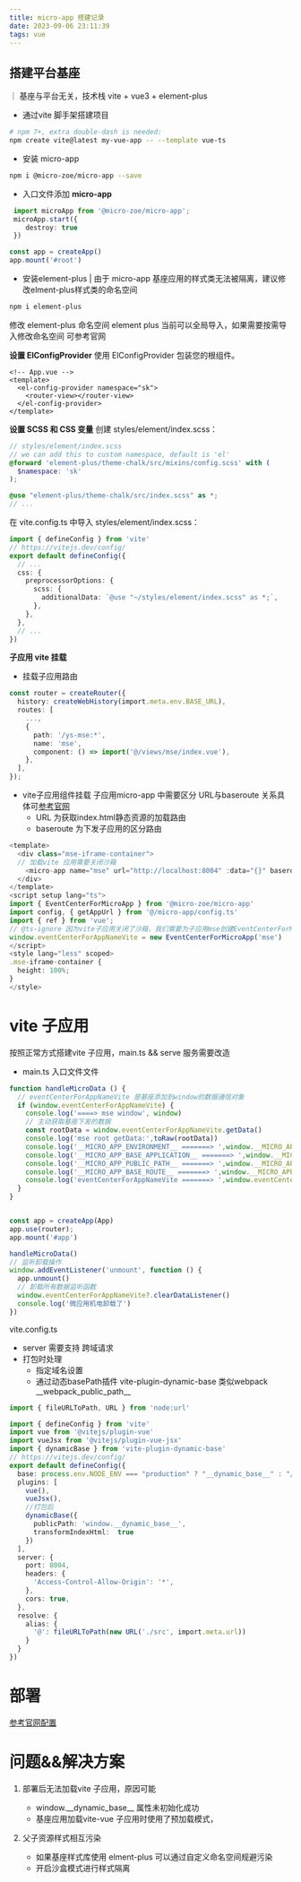 ```yaml
---
title: micro-app 搭建记录
date: 2023-09-06 23:11:39
tags: vue
---
```


## 搭建平台基座
｜ 基座与平台无关，技术栈 vite + vue3 + element-plus
- 通过vite 脚手架搭建项目

```bash
# npm 7+, extra double-dash is needed:
npm create vite@latest my-vue-app -- --template vue-ts

```
- 安装 micro-app 
``` bash
npm i @micro-zoe/micro-app --save
```

- 入口文件添加 **micro-app**
```typescript
 import microApp from '@micro-zoe/micro-app';
 microApp.start({
    destroy: true
 })

const app = createApp()
app.mount('#root')

```

- 安装element-plus 
| 由于 micro-app 基座应用的样式类无法被隔离，建议修改elment-plus样式类的命名空间
```bash
npm i element-plus
```
修改 element-plus 命名空间
element plus 当前可以全局导入，如果需要按需导入修改命名空间 可参考官网

**设置 ElConfigProvider**
使用 ElConfigProvider 包装您的根组件。
```vue
<!-- App.vue -->
<template>
  <el-config-provider namespace="sk">
    <router-view></router-view>
  </el-config-provider>
</template>
```
**设置 SCSS 和 CSS 变量**
创建 styles/element/index.scss：
```scss
// styles/element/index.scss
// we can add this to custom namespace, default is 'el'
@forward 'element-plus/theme-chalk/src/mixins/config.scss' with (
  $namespace: 'sk'
);

@use "element-plus/theme-chalk/src/index.scss" as *;
// ...

```
在 vite.config.ts 中导入 styles/element/index.scss：
```ts
import { defineConfig } from 'vite'
// https://vitejs.dev/config/
export default defineConfig({
  // ...
  css: {
    preprocessorOptions: {
      scss: {
        additionalData: `@use "~/styles/element/index.scss" as *;`,
      },
    },
  },
  // ...
})
```

**子应用 vite 挂载**

- 挂载子应用路由
```ts
const router = createRouter({
  history: createWebHistory(import.meta.env.BASE_URL),
  routes: [
    ...,
    {
      path: '/ys-mse:*',
      name: 'mse',
      component: () => import('@/views/mse/index.vue'),
    },
  ],
});
```
- vite子应用组件挂载
子应用micro-app 中需要区分 URL与baseroute 关系具体可[参考官网](https://zeroing.jd.com/micro-app/docs.html#/zh-cn/route)
  - URL 为获取index.html静态资源的加载路由
  - baseroute 为下发子应用的区分路由


```ts
<template>
  <div class="mse-iframe-container">
  // 加载vite 应用需要关闭沙箱
    <micro-app name="mse" url="http://localhost:8004" :data="{}" baseroute="/child/vite-vue" inline disablesandbox></micro-app>
  </div>
</template>
<script setup lang="ts">
import { EventCenterForMicroApp } from '@micro-zoe/micro-app'
import config, { getAppUrl } from '@/micro-app/config.ts'
import { ref } from 'vue';
// @ts-ignore 因为vite子应用关闭了沙箱，我们需要为子应用mse创建EventCenterForMicroApp对象来实现数据通信
window.eventCenterForAppNameVite = new EventCenterForMicroApp('mse')
</script>
<style lang="less" scoped>
.mse-iframe-container {
  height: 100%;
}
</style>
```


# vite 子应用
  按照正常方式搭建vite 子应用，main.ts && serve 服务需要改造

  - main.ts 入口文件文件
```ts
function handleMicroData () {
  // eventCenterForAppNameVite 是基座添加到window的数据通信对象
  if (window.eventCenterForAppNameVite) {
    console.log('====> mse window', window)
    // 主动获取基座下发的数据
    const rootData = window.eventCenterForAppNameVite.getData()
    console.log('mse root getData:',toRaw(rootData))
    console.log('__MICRO_APP_ENVIRONMENT__ =======> ',window.__MICRO_APP_ENVIRONMENT__)
    console.log('__MICRO_APP_BASE_APPLICATION__ =======> ',window.__MICRO_APP_BASE_APPLICATION__)
    console.log('__MICRO_APP_PUBLIC_PATH__ =======> ',window.__MICRO_APP_PUBLIC_PATH__)
    console.log('__MICRO_APP_BASE_ROUTE__ =======> ',window.__MICRO_APP_BASE_ROUTE__)
    console.log('eventCenterForAppNameVite =======> ',window.eventCenterForAppNameVite)
  }
}


const app = createApp(App)
app.use(router);
app.mount('#app')

handleMicroData()
// 监听卸载操作
window.addEventListener('unmount', function () {
  app.unmount()
  // 卸载所有数据监听函数
  window.eventCenterForAppNameVite?.clearDataListener()
  console.log('微应用机电卸载了')
})
```
vite.config.ts
- server 需要支持 跨域请求
- 打包时处理
  - 指定域名设置
  - 通过动态basePath插件 vite-plugin-dynamic-base  类似webpack \_\_webpack_public_path\_\_
  
```ts
import { fileURLToPath, URL } from 'node:url'

import { defineConfig } from 'vite'
import vue from '@vitejs/plugin-vue'
import vueJsx from '@vitejs/plugin-vue-jsx'
import { dynamicBase } from 'vite-plugin-dynamic-base'
// https://vitejs.dev/config/
export default defineConfig({
  base: process.env.NODE_ENV === "production" ? "__dynamic_base__" : "/child/vite-vue/",
  plugins: [
    vue(),
    vueJsx(),
    //打包后 
    dynamicBase({
      publicPath: 'window.__dynamic_base__',
      transformIndexHtml:  true
    })
  ],
  server: {
    port: 8004,
    headers: {
      'Access-Control-Allow-Origin': '*',
    },
    cors: true,
  },
  resolve: {
    alias: {
      '@': fileURLToPath(new URL('./src', import.meta.url))
    }
  }
})

```

# 部署
[参考官网配置](https://zeroing.jd.com/micro-app/docs.html#/zh-cn/deploy)

# 问题&&解决方案
1. 部署后无法加载vite 子应用，原因可能
   - window.\_\_dynamic_base\_\_ 属性未初始化成功
   - 基座应用加载vite-vue 子应用时使用了预加载模式，

2. 父子资源样式相互污染
   - 如果基座样式库使用 elment-plus 可以通过自定义命名空间规避污染
   - 开启沙盒模式进行样式隔离